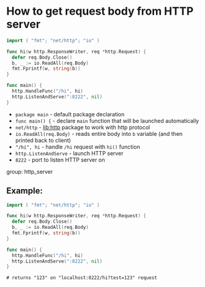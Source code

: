 # How to get request body from HTTP server

```go
import ( "fmt"; "net/http"; "io" )

func hi(w http.ResponseWriter, req *http.Request) {
  defer req.Body.Close()
  b, _ := io.ReadAll(req.Body)
  fmt.Fprintf(w, string(b))
}

func main() {
  http.HandleFunc("/hi", hi)
  http.ListenAndServe(":8222", nil)
}
```

- `package main` - default package declaration
- `func main() {` - declare `main` function that will be launched automatically
- `net/http` - [lib:http](https://pkg.go.dev/net/http) package to work with http protocol
- `io.ReadAll(req.Body)` - reads entire body into `b` variable (and then printed back to client)
- `"/hi", hi` - handle `/hi` request with `hi()` function
- `http.ListenAndServe` - launch HTTP server
- `8222` - port to listen HTTP server on

group: http_server

## Example: 
```go
import ( "fmt"; "net/http"; "io" )

func hi(w http.ResponseWriter, req *http.Request) {
  defer req.Body.Close()
  b, _ := io.ReadAll(req.Body)
  fmt.Fprintf(w, string(b))
}

func main() {
  http.HandleFunc("/hi", hi)
  http.ListenAndServe(":8222", nil)
}
```
```
# returns "123" on "localhost:8222/hi?test=123" request
```

